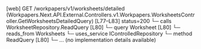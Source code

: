 [web] GET /workpapers/v1/worksheets/detailed  (Workpapers.Next.API.External.Controllers.v1.Workpapers.WorksheetsController.GetWorksheetsDetailedQuery)  [L77–L83] status=200
  └─ calls WorksheetRepository.ReadQuery [L80]
  └─ query Worksheet [L80]
    └─ reads_from Worksheets
  └─ uses_service IControlledRepository<Worksheet>
    └─ method ReadQuery [L80]
      └─ ... (no implementation details available)

